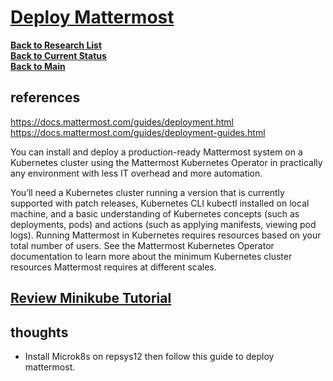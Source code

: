 # **[Deploy Mattermost](https://docs.mattermost.com/install/install-kubernetes.html)**

**[Back to Research List](../../research_list.md)**\
**[Back to Current Status](../../../development/status/weekly/current_status.md)**\
**[Back to Main](../../../README.md)**

## references

<https://docs.mattermost.com/guides/deployment.html>
<https://docs.mattermost.com/guides/deployment-guides.html>

You can install and deploy a production-ready Mattermost system on a Kubernetes cluster using the Mattermost Kubernetes Operator in practically any environment with less IT overhead and more automation.

You’ll need a Kubernetes cluster running a version that is currently supported with patch releases, Kubernetes CLI kubectl installed on local machine, and a basic understanding of Kubernetes concepts (such as deployments, pods) and actions (such as applying manifests, viewing pod logs). Running Mattermost in Kubernetes requires resources based on your total number of users. See the Mattermost Kubernetes Operator documentation to learn more about the minimum Kubernetes cluster resources Mattermost requires at different scales.

## **[Review Minikube Tutorial](./k8s_setup_tutorial.md)**

## thoughts

- Install Microk8s on repsys12 then  follow this guide to deploy mattermost.
